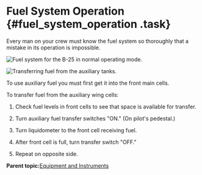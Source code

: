 # Fuel System Operation {#fuel_system_operation .task}

Every man on your crew must know the fuel system so thoroughly that a mistake in its operation is impossible.

![Fuel system for the B-25 in normal operating mode.](../images/fuel_system_normal_ops.png "Normal operation")

![Transferring fuel from the auxiliary tanks.](../images/fuel_aux_transfer.png "Auxiliary fuel transfer")

To use auxiliary fuel you must first get it into the front main cells.

To transfer fuel from the auxiliary wing cells:

1.  Check fuel levels in front cells to see that space is available for transfer.

2.  Turn auxiliary fuel transfer switches "ON." \(On pilot's pedestal.\)

3.  Turn liquidometer to the front cell receiving fuel.

4.  After front cell is full, turn transfer switch "OFF."

5.  Repeat on opposite side.


**Parent topic:**[Equipment and Instruments](../topics/equipment_and_instruments.md)

